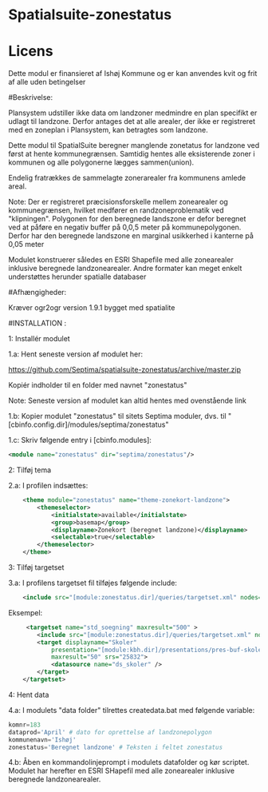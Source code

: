 Spatialsuite-zonestatus
=======================


# Licens

Dette modul er finansieret af Ishøj Kommune og er kan anvendes kvit og frit af alle uden betingelser


#Beskrivelse:


Plansystem udstiller ikke data om landzoner medmindre en plan specifikt er udlagt til landzone. Derfor antages det at alle arealer, der ikke er registreret med en zoneplan i Plansystem, kan betragtes som landzone.

Dette modul til SpatialSuite beregner manglende zonetatus for landzone ved først at hente kommunegrænsen. Samtidig hentes alle eksisterende zoner i kommunen og alle polygonerne lægges sammen(union).

Endelig fratrækkes de sammelagte zonerarealer fra kommunens amlede areal.

Note: Der er registreret præcisionsforskelle mellem zonearealer og kommunegrænsen, hvilket medfører en randzoneproblematik ved "klipningen". Polygonen for den beregnede landszone er defor beregnet ved at påføre en negativ buffer på 0,0,5 meter på kommunepolygonen. Derfor har den beregnede landszone en marginal usikkerhed i kanterne på 0,05 meter

Modulet konstruerer således en ESRI Shapefile med alle zonearealer inklusive beregnede landzonearealer. Andre formater kan meget enkelt understøttes herunder spatialle databaser


#Afhængigheder:

Kræver ogr2ogr version 1.9.1 bygget med spatialite

#INSTALLATION :

1:   Installér modulet

1.a: Hent seneste version af modulet her:


https://github.com/Septima/spatialsuite-zonestatus/archive/master.zip

Kopiér indholder til en folder med navnet "zonestatus"

Note: Seneste version af modulet kan altid hentes med ovenstående link


1.b: Kopier modulet "zonestatus" til sitets Septima moduler, dvs. til "[cbinfo.config.dir]/modules/septima/zonestatus"

1.c: Skriv følgende entry i [cbinfo.modules]:
```xml
<module name="zonestatus" dir="septima/zonestatus"/>
```
2: Tilføj tema

2.a: I profilen indsættes:
```xml
    <theme module="zonestatus" name="theme-zonekort-landzone">
        <themeselector>
            <initialstate>available</initialstate>
            <group>basemap</group>
            <displayname>Zonekort (beregnet landzone)</displayname>
            <selectable>true</selectable>
        </themeselector>
    </theme>
```

3: Tilføj targetset

3.a: I profilens targetset fil tilføjes følgende include:
```xml
    <include src="[module:zonestatus.dir]/queries/targetset.xml" nodes="/spatialqueries/targetset/*" mustexist="false"/>
```

Eksempel:

```xml
     <targetset name="std_soegning" maxresult="500" >
        <include src="[module:zonestatus.dir]/queries/targetset.xml" nodes="/spatialqueries/targetset/*" mustexist="false"/>
        <target displayname="Skoler"
            presentation="[module:kbh.dir]/presentations/pres-buf-skoler"
            maxresult="50" srs="25832">
            <datasource name="ds_skoler" />
        </target>
    </targetset>
```


4: Hent data

4.a: I modulets "data folder" tilrettes createdata.bat  med følgende variable:

```python
komnr=183
dataprod='April' # dato for oprettelse af landzonepolygon
kommunenavn='Ishøj'
zonestatus='Beregnet landzone' # Teksten i feltet zonestatus
```
4.b: Åben en kommandolinjeprompt i modulets datafolder og kør scriptet. Modulet har herefter en ESRI SHapefil med alle zonearealer inklusive beregnede landzonearealer.
